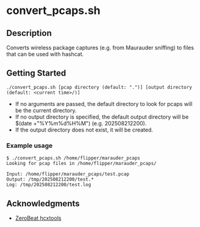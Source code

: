 # convert_pcaps.sh

## Description
Converts wireless package captures (e.g. from Maurauder sniffing) to files that can be used with hashcat.

## Getting Started
```
./convert_pcaps.sh [pcap directory (default: ".")] [output directory (default: <current time>/)]
```
* If no arguments are passed, the default directory to look for pcaps will be the current directory.
* If no output directory is specified, the default output directory will be $(date +"%Y%m%d%H%M") (e.g. 202508212200).
* If the output directory does not exist, it will be created.

### Example usage
```
$ ./convert_pcaps.sh /home/flipper/marauder_pcaps
Looking for pcap files in /home/flipper/marauder_pcaps/

Input: /home/flipper/marauder_pcaps/test.pcap
Output: /tmp/202508212200/test.*
Log: /tmp/202508212200/test.log
```

## Acknowledgments
* [ZeroBeat hcxtools](https://github.com/ZerBea/hcxtools)
